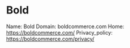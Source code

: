 
# Bold

Name: Bold
Domain: boldcommerce.com
Home: https://boldcommerce.com/
Privacy_policy: https://boldcommerce.com/privacy/
